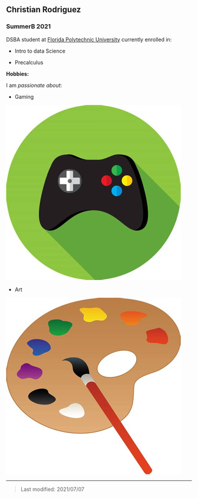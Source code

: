 ## Christian Rodriguez

### SummerB 2021 

DSBA student at [Florida Polytechnic University](https://www.floridapoly.edu) currently enrolled in: 

- Intro to data Science

- Precalculus

**Hobbies:**

I am _passionate about_: 

- Gaming

![A gaming controler](images/GamingController.jpg)

- Art

![An art brush](images/ArtBrush.jpg)

***

> Last modified: 2021/07/07
